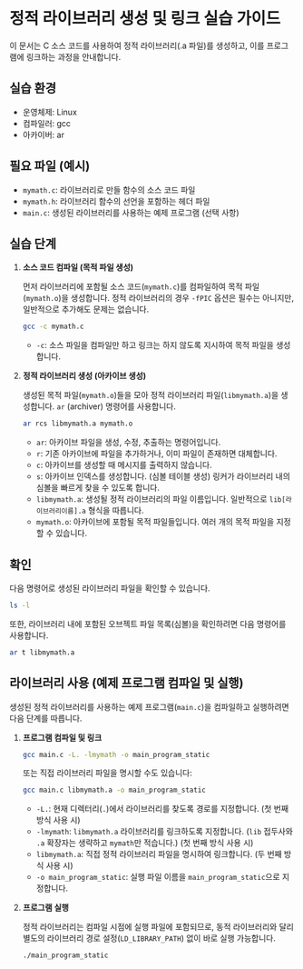 # 정적 라이브러리 생성 및 링크 실습 가이드

이 문서는 C 소스 코드를 사용하여 정적 라이브러리(.a 파일)를 생성하고, 이를 프로그램에 링크하는 과정을 안내합니다.

## 실습 환경

*   운영체제: Linux
*   컴파일러: gcc
*   아카이버: ar

## 필요 파일 (예시)

*   `mymath.c`: 라이브러리로 만들 함수의 소스 코드 파일
*   `mymath.h`: 라이브러리 함수의 선언을 포함하는 헤더 파일
*   `main.c`: 생성된 라이브러리를 사용하는 예제 프로그램 (선택 사항)

## 실습 단계

1.  **소스 코드 컴파일 (목적 파일 생성)**

    먼저 라이브러리에 포함될 소스 코드(`mymath.c`)를 컴파일하여 목적 파일(`mymath.o`)을 생성합니다. 정적 라이브러리의 경우 `-fPIC` 옵션은 필수는 아니지만, 일반적으로 추가해도 문제는 없습니다.

    ```bash
    gcc -c mymath.c
    ```

    *   `-c`: 소스 파일을 컴파일만 하고 링크는 하지 않도록 지시하여 목적 파일을 생성합니다.

2.  **정적 라이브러리 생성 (아카이브 생성)**

    생성된 목적 파일(`mymath.o`)들을 모아 정적 라이브러리 파일(`libmymath.a`)을 생성합니다. `ar` (archiver) 명령어를 사용합니다.

    ```bash
    ar rcs libmymath.a mymath.o
    ```

    *   `ar`: 아카이브 파일을 생성, 수정, 추출하는 명령어입니다.
    *   `r`: 기존 아카이브에 파일을 추가하거나, 이미 파일이 존재하면 대체합니다.
    *   `c`: 아카이브를 생성할 때 메시지를 출력하지 않습니다.
    *   `s`: 아카이브 인덱스를 생성합니다. (심볼 테이블 생성) 링커가 라이브러리 내의 심볼을 빠르게 찾을 수 있도록 합니다.
    *   `libmymath.a`: 생성될 정적 라이브러리의 파일 이름입니다. 일반적으로 `lib[라이브러리이름].a` 형식을 따릅니다.
    *   `mymath.o`: 아카이브에 포함될 목적 파일들입니다. 여러 개의 목적 파일을 지정할 수 있습니다.

## 확인

다음 명령어로 생성된 라이브러리 파일을 확인할 수 있습니다.

```bash
ls -l
```

또한, 라이브러리 내에 포함된 오브젝트 파일 목록(심볼)을 확인하려면 다음 명령어를 사용합니다.

```bash
ar t libmymath.a
```

## 라이브러리 사용 (예제 프로그램 컴파일 및 실행)

생성된 정적 라이브러리를 사용하는 예제 프로그램(`main.c`)을 컴파일하고 실행하려면 다음 단계를 따릅니다.

1.  **프로그램 컴파일 및 링크**

    ```bash
    gcc main.c -L. -lmymath -o main_program_static
    ```
    또는 직접 라이브러리 파일을 명시할 수도 있습니다:
    ```bash
    gcc main.c libmymath.a -o main_program_static
    ```

    *   `-L.`: 현재 디렉터리(`.`)에서 라이브러리를 찾도록 경로를 지정합니다. (첫 번째 방식 사용 시)
    *   `-lmymath`: `libmymath.a` 라이브러리를 링크하도록 지정합니다. (`lib` 접두사와 `.a` 확장자는 생략하고 `mymath`만 적습니다.) (첫 번째 방식 사용 시)
    *   `libmymath.a`: 직접 정적 라이브러리 파일을 명시하여 링크합니다. (두 번째 방식 사용 시)
    *   `-o main_program_static`: 실행 파일 이름을 `main_program_static`으로 지정합니다.

2.  **프로그램 실행**

    정적 라이브러리는 컴파일 시점에 실행 파일에 포함되므로, 동적 라이브러리와 달리 별도의 라이브러리 경로 설정(`LD_LIBRARY_PATH`) 없이 바로 실행 가능합니다.

    ```bash
    ./main_program_static
    ``` 